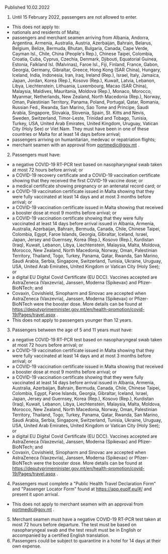 Published 10.02.2022
1. Until 15 February 2022, passengers are not allowed to enter.
- This does not apply to:
- nationals and residents of Malta;
- passengers and merchant seamen arriving from Albania, Andorra, Argentina, Armenia, Australia, Austria, Azerbaijan, Bahrain, Belarus, Belgium, Belize, Bermuda, Bhutan, Bulgaria, Canada, Cape Verde, Cayman Isl., Chile, China (People's Rep.), Chinese Taipei, Colombia, Croatia, Cuba, Cyprus, Czechia, Denmark, Djibouti, Equatorial Guinea, Estonia, Falkland Isl. (Malvinas), Faroe Isl., Fiji, Finland, France, Gabon, Georgia, Germany, Gibraltar, Greece, Hong Kong (SAR China), Hungary, Iceland, India, Indonesia, Iran, Iraq, Ireland (Rep.), Israel, Italy, Jamaica, Japan, Jordan, Korea (Rep.), Kosovo (Rep.), Kuwait, Latvia, Lebanon, Libya, Liechtenstein, Lithuania, Luxembourg, Macao (SAR China), Malaysia, Maldives, Mauritania, Moldova (Rep.), Monaco, Morocco, Myanmar, Netherlands, New Zealand, North Macedonia (Rep.), Norway, Oman, Palestinian Territory, Panama, Poland, Portugal, Qatar, Romania, Russian Fed., Rwanda, San Marino, Sao Tome and Principe, Saudi Arabia, Singapore, Slovakia, Slovenia, Spain, St. Kitts and Nevis, Sweden, Switzerland, Timor-Leste, Trinidad and Tobago, Tunisia, Turkey, USA, United Arab Emirates, United Kingdom, Uruguay, Vatican City (Holy See) or Viet Nam. They must have been in one of these countries or Malta for at least 14 days before arrival;
- passengers arriving on humanitarian, medevac or repatriation flights;
- merchant seamen with an approval from <a href="mailto:portmedic@gov.mt">portmedic@gov.mt</a> .
2. Passengers must have:
- a negative COVID-19 RT-PCR test based on nasopharyngeal swab taken at most 72 hours before arrival; or
- a COVID-19 recovery certificate and a COVID-19 vaccination certificate showing that they received the first COVID-19 vaccine dose; or
- a medical certificate showing pregnancy or an antenatal record card; or
- a COVID-19 vaccination certificate issued in Malta showing that they were fully vaccinated at least 14 days and at most 3 months before arrival; or
- a COVID-19 vaccination certificate issued in Malta showing that received a booster dose at most 9 months before arrival; or
- a COVID-19 vaccination certificate showing that they were fully vaccinated at least 14 days before arrival issued in Albania, Armenia, Australia, Azerbaijan, Bahrain, Bermuda, Canada, Chile, Chinese Taipei, Colombia, Egypt, Faroe Islands, Georgia, Gibraltar, Iceland, Israel, Japan, Jersey and Guernsey, Korea (Rep.), Kosovo (Rep.), Kurdistan (Iraq), Kuwait, Lebanon, Libya, Liechtenstein, Malaysia, Malta, Moldova, Morocco, New Zealand, North Macedonia, Norway, Oman, Palestinian Territory, Thailand, Togo, Turkey, Panama, Qatar, Rwanda, San Marino, Saudi Arabia, Serbia, Singapore, Switzerland, Tunisia, Ukraine, Uruguay, USA, United Arab Emirates, United Kingdom or Vatican City (Holy See); or
- a digital EU Digital Covid Certificate (EU DCC).
Vaccines accepted are AstraZeneca (Vaxzevria), Janssen, Moderna (Spikevax) and Pfizer-BioNTech; and
- Covaxin, Covishield, Sinopharm and Sinovac are accepted when AstraZeneca (Vaxzevria), Janssen, Moderna (Spikevax) or Pfizer-BioNTech were the booster dose.
More details can be found at <a href="https://deputyprimeminister.gov.mt/en/health-promotion/covid-19/Pages/travel.aspx">https://deputyprimeminister.gov.mt/en/health-promotion/covid-19/Pages/travel.aspx</a> .
- This does not apply to passengers younger than 12 years.
3. Passengers between the age of 5 and 11 years must have:
- a negative COVID-19 RT-PCR test based on nasopharyngeal swab taken at most 72 hours before arrival; or
- a COVID-19 vaccination certificate issued in Malta showing that they were fully vaccinated at least 14 days and at most 3 months before arrival; or
- a COVID-19 vaccination certificate issued in Malta showing that received a booster dose at most 9 months before arrival; or
- a COVID-19 vaccination certificate showing that they were fully vaccinated at least 14 days before arrival issued in Albania, Armenia, Australia, Azerbaijan, Bahrain, Bermuda, Canada, Chile, Chinese Taipei, Colombia, Egypt, Faroe Islands, Georgia, Gibraltar, Iceland, Israel, Japan, Jersey and Guernsey, Korea (Rep.), Kosovo (Rep.), Kurdistan (Iraq), Kuwait, Lebanon, Libya, Liechtenstein, Malaysia, Malta, Moldova, Morocco, New Zealand, North Macedonia, Norway, Oman, Palestinian Territory, Thailand, Togo, Turkey, Panama, Qatar, Rwanda, San Marino, Saudi Arabia, Serbia, Singapore, Switzerland, Tunisia, Ukraine, Uruguay, USA, United Arab Emirates, United Kingdom or Vatican City (Holy See); or
- a digital EU Digital Covid Certificate (EU DCC).
Vaccines accepted are AstraZeneca (Vaxzevria), Janssen, Moderna (Spikevax) and Pfizer-BioNTech; and
- Covaxin, Covishield, Sinopharm and Sinovac are accepted when AstraZeneca (Vaxzevria), Janssen, Moderna (Spikevax) or Pfizer-BioNTech were the booster dose.
More details can be found at <a href="https://deputyprimeminister.gov.mt/en/health-promotion/covid-19/Pages/travel.aspx">https://deputyprimeminister.gov.mt/en/health-promotion/covid-19/Pages/travel.aspx</a> .
4. Passengers must complete a "Public Health Travel Declaration Form" and "Passenger Locator Form" found at <a href="https://app.euplf.eu/#/">https://app.euplf.eu/#/</a> and present it upon arrival.
- This does not apply to merchant seamen with an approval from <a href="mailto:portmedic@gov.mt">portmedic@gov.mt</a> .
5. Merchant seamen must have a negative COVID-19 RT-PCR test taken at most 72 hours before departure. The test must be based on nasopharyngeal swab and the test result must be in English or accompanied by a certified English translation.
6. Passengers could be subject to quarantine in a hotel for 14 days at their own expense.